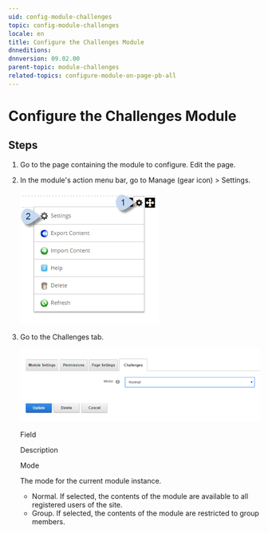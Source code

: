 ```yaml
---
uid: config-module-challenges
topic: config-module-challenges
locale: en
title: Configure the Challenges Module
dnneditions: 
dnnversion: 09.02.00
parent-topic: module-challenges
related-topics: configure-module-on-page-pb-all
---
```


# Configure the Challenges Module

## Steps

1.  Go to the page containing the module to configure. Edit the page.
2.  In the module's action menu bar, go to Manage (gear icon) \> Settings.
    
      
    
    ![Manage action menu > Settings](/images/scr-actionmenu-manage-settings.png)
    
      
    
3.  Go to the Challenges tab.
    
      
    
    ![Module Settings — Challenges](/images/scr-modulesettings-Challenges.png)
    
      
    
    Field
    
    Description
    
    Mode
    
    The mode for the current module instance.
    
    *   Normal. If selected, the contents of the module are available to all registered users of the site.
    *   Group. If selected, the contents of the module are restricted to group members.